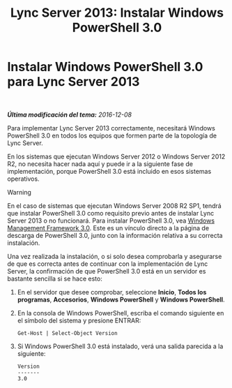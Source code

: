 ﻿---
title: 'Lync Server 2013: Instalar Windows PowerShell 3.0'
TOCTitle: Instalar Windows PowerShell 3.0
ms:assetid: d87bf21e-0a43-41cb-8fdc-626cedec8538
ms:mtpsurl: https://technet.microsoft.com/es-es/library/JJ205328(v=OCS.15)
ms:contentKeyID: 48276848
ms.date: 01/07/2017
mtps_version: v=OCS.15
ms.translationtype: HT
---

# Instalar Windows PowerShell 3.0 para Lync Server 2013

 

_**Última modificación del tema:** 2016-12-08_

Para implementar Lync Server 2013 correctamente, necesitará Windows PowerShell 3.0 en todos los equipos que formen parte de la topología de Lync Server.

En los sistemas que ejecutan Windows Server 2012 o Windows Server 2012 R2, no necesita hacer nada aquí y puede ir a la siguiente fase de implementación, porque PowerShell 3.0 está incluido en esos sistemas operativos.

> [!WARNING]  
> En el caso de sistemas que ejecutan Windows Server 2008 R2 SP1, tendrá que instalar PowerShell 3.0 como requisito previo antes de instalar Lync Server 2013 o no funcionará. Para instalar PowerShell 3.0, vea <a href="http://go.microsoft.com/fwlink/p/?linkid=329800">Windows Management Framework 3.0</a>. Este es un vínculo directo a la página de descarga de PowerShell 3.0, junto con la información relativa a su correcta instalación.



Una vez realizada la instalación, o si solo desea comprobarla y asegurarse de que es correcta antes de continuar con la implementación de Lync Server, la confirmación de que PowerShell 3.0 está en un servidor es bastante sencilla si se hace esto:

1.  En el servidor que desee comprobar, seleccione **Inicio**, **Todos los programas**, **Accesorios**, **Windows PowerShell** y **Windows PowerShell**.

2.  En la consola de Windows PowerShell, escriba el comando siguiente en el símbolo del sistema y presione ENTRAR:
    
        Get-Host | Select-Object Version

3.  Si Windows PowerShell 3.0 está instalado, verá una salida parecida a la siguiente:
    
        Version
        -------
        3.0

